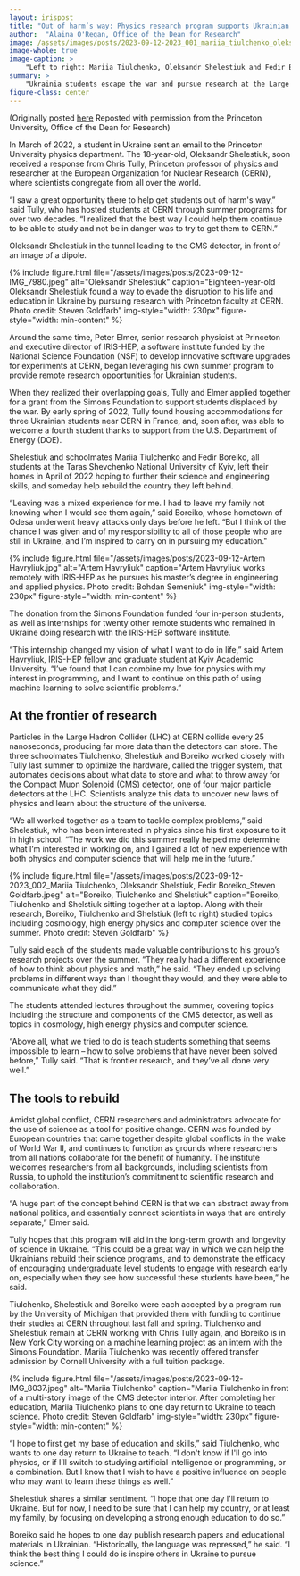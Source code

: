 ```yaml
---
layout: irispost
title: "Out of harm’s way: Physics research program supports Ukrainian students displaced by war"
author:  "Alaina O'Regan, Office of the Dean for Research"
image: /assets/images/posts/2023-09-12-2023_001_mariia_tiulchenko_oleksandr_shelstiuk_fedir_boreiko_by_steven_goldfarb.jpeg
image-whole: true
image-caption: >
    "Left to right: Mariia Tiulchenko, Oleksandr Shelestiuk and Fedir Boreiko. Photo by Steven Goldfarb"
summary: >
    "Ukrainia students escape the war and pursue research at the Large Hadron Collider (LHC), under supervision from Princeton University faculty."
figure-class: center
---
```


(Originally posted [here](https://research.princeton.edu/news/out-harm%E2%80%99s-way-physics-research-program-supports-ukrainian-students-displaced-war) Reposted with permission from the Princeton University, Office of the Dean for Research)

In March of 2022, a student in Ukraine sent an email to the Princeton University physics department. The 18-year-old, Oleksandr Shelestiuk, soon received a response from Chris Tully, Princeton professor of physics and researcher at the European Organization for Nuclear Research (CERN), where scientists congregate from all over the world.

“I saw a great opportunity there to help get students out of harm's way,” said Tully, who has hosted students at CERN through summer programs for over two decades. “I realized that the best way I could help them continue to be able to study and not be in danger was to try to get them to CERN.”

Oleksandr Shelestiuk in the tunnel leading to the CMS detector, in front of an image of a dipole.

{% include figure.html
    file="/assets/images/posts/2023-09-12-IMG_7980.jpeg"
    alt="Oleksandr Shelestiuk"
    caption="Eighteen-year-old Oleksandr Shelestiuk found a way to evade the disruption to his life and education in Ukraine by pursuing research with Princeton faculty at CERN.  Photo credit: Steven Goldfarb"
    img-style="width: 230px"
    figure-style="width: min-content"
%}

Around the same time, Peter Elmer, senior research physicist at Princeton and executive director of IRIS-HEP, a software institute funded by the National Science Foundation (NSF) to develop innovative software upgrades for experiments at CERN, began leveraging his own summer program to provide remote research opportunities for Ukrainian students.

When they realized their overlapping goals, Tully and Elmer applied together for a grant from the Simons Foundation to support students displaced by the war. By early spring of 2022, Tully found housing accommodations for three Ukrainian students near CERN in France, and, soon after, was able to welcome a fourth student thanks to support from the U.S. Department of Energy (DOE).

Shelestiuk and schoolmates Mariia Tiulchenko and Fedir Boreiko, all students at the Taras Shevchenko National University of Kyiv, left their homes in April of 2022 hoping to further their science and engineering skills, and someday help rebuild the country they left behind.

“Leaving was a mixed experience for me. I had to leave my family not knowing when I would see them again,” said Boreiko, whose hometown of Odesa underwent heavy attacks only days before he left. “But I think of the chance I was given and of my responsibility to all of those people who are still in Ukraine, and I’m inspired to carry on in pursuing my education."

{% include figure.html
    file="/assets/images/posts/2023-09-12-Artem Havryliuk.jpg"
    alt="Artem Havryliuk"
    caption="Artem Havryliuk works remotely with IRIS-HEP as he pursues his master’s degree in engineering and applied physics. Photo credit: Bohdan Semeniuk"
    img-style="width: 230px"
    figure-style="width: min-content"
%}

The donation from the Simons Foundation funded four in-person students, as well as internships for twenty other remote students who remained in Ukraine doing research with the IRIS-HEP software institute.

“This internship changed my vision of what I want to do in life,” said Artem Havryliuk, IRIS-HEP fellow and graduate student at Kyiv Academic University. “I’ve found that I can combine my love for physics with my interest in programming, and I want to continue on this path of using machine learning to solve scientific problems.”

## At the frontier of research
Particles in the Large Hadron Collider (LHC) at CERN collide every 25 nanoseconds, producing far more data than the detectors can store. The three schoolmates Tiulchenko, Shelestiuk and Boreiko worked closely with Tully last summer to optimize the hardware, called the trigger system, that automates decisions about what data to store and what to throw away for the Compact Muon Solenoid (CMS) detector, one of four major particle detectors at the LHC. Scientists analyze this data to uncover new laws of physics and learn about the structure of the universe.

“We all worked together as a team to tackle complex problems,” said Shelestiuk, who has been interested in physics since his first exposure to it in high school. “The work we did this summer really helped me determine what I’m interested in working on, and I gained a lot of new experience with both physics and computer science that will help me in the future.”

{% include figure.html
    file="/assets/images/posts/2023-09-12-2023_002_Mariia Tiulchenko, Oleksandr Shelstiuk, Fedir Boreiko_Steven Goldfarb.jpeg"
    alt="Boreiko, Tiulchenko and Shelstiuk"
    caption="Boreiko, Tiulchenko and Shelstiuk sitting together at a laptop. Along with their research, Boreiko, Tiulchenko and Shelstiuk (left to right) studied topics including cosmology, high energy physics and computer science over the summer. Photo credit: Steven Goldfarb"
%}



Tully said each of the students made valuable contributions to his group’s research projects over the summer. “They really had a different experience of how to think about physics and math,” he said. “They ended up solving problems in different ways than I thought they would, and they were able to communicate what they did.”

The students attended lectures throughout the summer, covering topics including the structure and components of the CMS detector, as well as topics in cosmology, high energy physics and computer science.

“Above all, what we tried to do is teach students something that seems impossible to learn – how to solve problems that have never been solved before,” Tully said. “That is frontier research, and they’ve all done very well.”

## The tools to rebuild
Amidst global conflict, CERN researchers and administrators advocate for the use of science as a tool for positive change. CERN was founded by European countries that came together despite global conflicts in the wake of World War II, and continues to function as grounds where researchers from all nations collaborate for the benefit of humanity. The institute welcomes researchers from all backgrounds, including scientists from Russia, to uphold the institution’s commitment to scientific research and collaboration.

“A huge part of the concept behind CERN is that we can abstract away from national politics, and essentially connect scientists in ways that are entirely separate,” Elmer said.

Tully hopes that this program will aid in the long-term growth and longevity of science in Ukraine. “This could be a great way in which we can help the Ukrainians rebuild their science programs, and to demonstrate the efficacy of encouraging undergraduate level students to engage with research early on, especially when they see how successful these students have been,” he said.

Tiulchenko, Shelestiuk and Boreiko were each accepted by a program run by the University of Michigan that provided them with funding to continue their studies at CERN throughout last fall and spring. Tiulchenko and Shelestiuk remain at CERN working with Chris Tully again, and Boreiko is in New York City working on a machine learning project as an intern with the Simons Foundation. Mariia Tiulchenko was recently offered transfer admission by Cornell University with a full tuition package.


{% include figure.html
    file="/assets/images/posts/2023-09-12-IMG_8037.jpeg"
    alt="Mariia Tiulchenko"
    caption="Mariia Tiulchenko in front of a multi-story image of the CMS detector interior. After completing her education, Mariia Tiulchenko plans to one day return to Ukraine to teach science. Photo credit: Steven Goldfarb"
    img-style="width: 230px"
    figure-style="width: min-content"
%}

“I hope to first get my base of education and skills,” said Tiulchenko, who wants to one day return to Ukraine to teach. “I don't know if I'll go into physics, or if I’ll switch to studying artificial intelligence or programming, or a combination. But I know that I wish to have a positive influence on people who may want to learn these things as well.”

Shelestiuk shares a similar sentiment. “I hope that one day I'll return to Ukraine. But for now, I need to be sure that I can help my country, or at least my family, by focusing on developing a strong enough education to do so.”

Boreiko said he hopes to one day publish research papers and educational materials in Ukrainian. “Historically, the language was repressed,” he said. “I think the best thing I could do is inspire others in Ukraine to pursue science.”